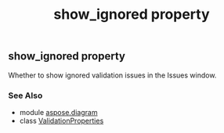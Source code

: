 ﻿---
title: show_ignored property
second_title: Aspose.Diagram for Python via .NET API References
description: 
type: docs
weight: 40
url: /python-net/aspose.diagram/validationproperties/show_ignored/
is_root: false
---

## show_ignored property


Whether to show ignored validation issues in the Issues window.

### See Also
* module [aspose.diagram](../../)
* class [ValidationProperties](/diagram/python-net/aspose.diagram/validationproperties)
